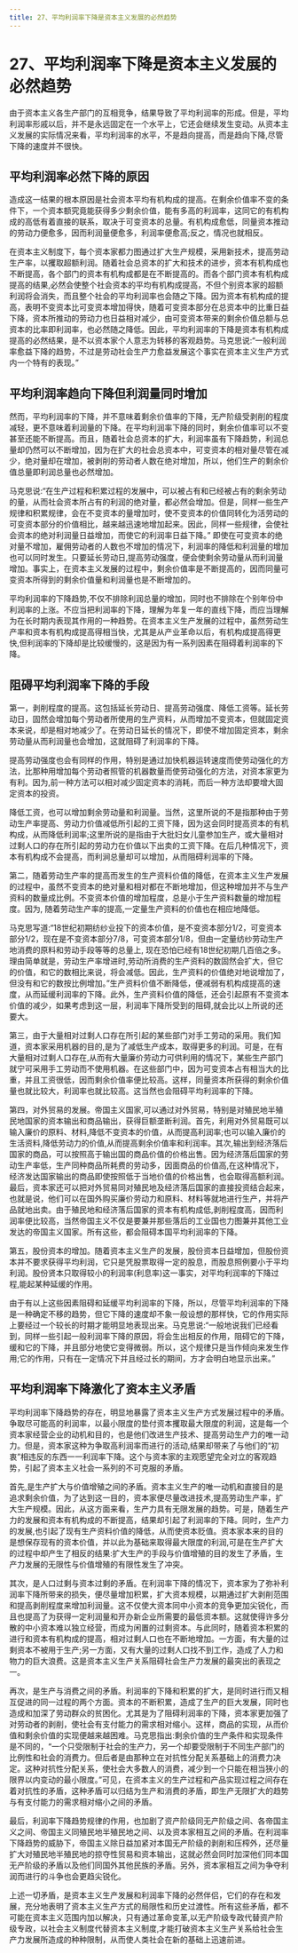 ```yaml
---
title: 27、平均利润率下降是资本主义发展的必然趋势
---
```

# 27、平均利润率下降是资本主义发展的必然趋势

由于资本主义各生产部门的互相竞争，结果导致了平均利润率的形成。但是，平均利润率形戚以后，并不是永远固定在一个水平上，它还会继续发生变动。从资本主义发展的实际情况来看，平均利润率的水平，不是趋向提高，而是趋向下降,尽管下降的速度并不很快。

## 平均利润率必然下降的原因

造成这一结果的根本原因是社会资本平均有机构成的提高。在剩余价值率不变的条件下，一个资本额究竟能获得多少剩余价值，能有多高的利润率，这同它的有机构成的高低有着直接的联系，取决于可变资本的总量。有机构成愈低，同量资本推动的劳动力便愈多，因而利润量便愈多，利润率便愈高;反之，情况也就相反。

在资本主义制度下，每个资本家都力图通过扩大生产规模，采用新技术，提高劳动生产率，以攫取超额利润。随着社会总资本的扩大和技术的进步，资本有机构成也不断提高，各个部门的资本有机构成都是在不断提高的。而各个部门资本有机构成提高的结果,必然会使整个社会资本的平均有机构成提高，不但个别资本家的超额利润将会消失，而且整个社会的平均利润率也会随之下降。因为资本有机构成的提高，表明不变资本比可变资本增加得快，随着可变资本部分在总资本中的比重日益下降，资本所推动的劳动力也日益相对减少，由可变资本带来的剩余价值总额与总资本的比率即利润率，也必然随之降低。因此，平均利润率的下降是资本有机构成提高的必然结果，是不以资本家个人意志为转移的客观趋势。马克思说:“一般利润率愈益下降的趋势，不过是劳动社会生产力愈益发展这个事实在资本主义生产方式内一个特有的表现。”
## 平均利润率趋向下降但利润量同时增加

然而，平均利润率的下降，并不意味着剩余价值率的下降，无产阶级受剥削的程度减轻，更不意味着利润量的下降。在平均利润率下降的同时，剩余价值率可以不变甚至还能不断提高。而且，随着社会总资本的扩大，利润率虽有下降趋势，利润总量却仍然可以不断增加，因为在扩大的社会总资本中，可变资本的相对量尽管在减少，绝对量却在增加，被剥削的劳动者人数在绝对增加，所以，他们生产的剩余价值总量即利润总量也必然增加。

马克思说:“在生产过程和积累过程的发展中，可以被占有和已经被占有的剩余劳动的量，从而社会资本所占有的利润的绝对量，都必然会增加。但是，同样一些生产规律和积累规律，会在不变资本的量增加时，使不变资本的价值同转化为活劳动的可变资本部分的价值相比，越来越迅速地增加起来。因此，同样一些规律，会使社会资本的绝对利润量日益增加，而使它的利润率日益下降。”
即使在可变资本的绝对量不增加，雇佣劳动者的人数也不增加的情况下，利润率的降低和利润量的增加也可以同时发生。只要延长劳动日,提高劳动强度，便会使剩余劳动量从而利润量增加。事实上，在资本主义发展的过程中，剩余价值率是不断提高的，因而同量可变资本所得到的剩余价值量和利润量也是不断增加的。

平均利润率的下降趋势,不仅不排除利润总量的增加，同时也不排除在个别年份中利润率的上涨。不应当把利润率的下降，理解为年复一年的直线下降，而应当理解为在长时期内表现其作用的一种趋势。在资本主义生产发展的过程中，虽然劳动生产率和资本有机构成提高得相当快，尤其是从产业革命以后，有机构成提高得更快,但利润率的下降却是比较缓慢的，这是因为有一系列因素在阻碍着利润率的下降。

## 阻碍平均利润率下降的手段

第一，剥削程度的提高。这包括延长劳动日、提高劳动强度、降低工资等。延长劳动日，固然会增加每个劳动者所使用的生产资料，从而增加不变资本，但就固定资本来说，却是相对地减少了。在劳动日延长的情况下，即使不增加固定资本，剩余劳动量从而利润量也会增加，这就阻碍了利润率的下降。

提高劳动强度也会有同样的作用，特别是通过加快机器运转速度而使劳动强化的方法，比那种用增加每个劳动者照管的机器数量而使劳动强化的方法，对资本家更为有利。因为,前一种方法可以相对减少固定资本的消耗，而后一种方法却要增大固定资本的投资。

降低工资，也可以增加剩余劳动量和利润量。当然，这里所说的不是指那种由于劳动生产率提高、劳动力价值减低所引起的工资下降，因为这会同时提高资本的有机构成，从而降低利润率;这里所说的是指由于大批妇女儿童参加生产，或大量相对过剩人口的存在所引起的劳动力在价值以下出卖的工资下降。在后几种情况下，资本有机构成不会提高，而利涧总量却可以增加，从而阻碍利润率的下降。

第二，随着劳动生产率的提高而发生的生产资料价值的降低，在资本主义生产发展的过程中，虽然不变资本的绝对量和相对都在不断地增加，但这种增加并不与生产资料的数量成比例。不变资本价值的增加程度，总是小于生产资料数量的增加程度。因为, 随着劳动生产率的提高,一定量生产资料的价值也在相应地降低。

马克思写道:“18世纪初期纺纱业投下的资本价值，是不变资本部分1/2，可变资本部分1/2，现在是不变资本部分7/8，可变资本部分1/8，但由一定量纺纱劳动生产地消费的原料和劳动手段等等的总量上, 现在恐怕已经有18世纪初期几百倍之多。理由简单就是，劳动生产率增进时,劳动所消费的生产资料的数固然会扩大，但它的价值，和它的数相比来说，将会减低。因此，生产资料的价值绝对地说增加了，但没有和它的数按比例增加。”生产资料价值不断降低，便减弱有机构成提高的速度，从而延缓利润率的下降。此外，生产资料价值的降低，还会引起原有不变资本价值的减少，如果考虑到这一层，利润率下降所受到的阻碍,就会比以上所说的还要大。

第三，由于大量相对过剩人口存在所引起的某些部门对手工劳动的采用。我们知道，资本家采用机器的目的,是为了减低生产成本，取得更多的利润。可是，在有大量相对过剩人口存在,从而有大量廉价劳动力可供利用的情况下，某些生产部门就宁可采用手工劳动而不使用机器。在这些部门中，因为可变资本占有相当大的比重，并且工资很低，因而剩余价值率便比较高。这样，同量资本所获得的剩余价值量也就比较大，利润率也就比较高。这当然也会阻碍平均利润率的下降。

第四，对外贸易的发展。帝国主义国家,可以通过对外贸易，特别是对殖民地半殖民地国家的资本输出和商品输出，获得巨额垄断利润。首先，利用对外贸易既可以输入廉价的原料、材料,降低不变资本的价值，从而提高利润率;也可以输入廉价的生活资料,降低劳动力的价值,从而提高剩余价值率和利润率。其次,输出到经济落后国家的商品，可以按照高于输出国的商品价值的价格出售。因为经济落后国家的劳动生产率低，生产同种商品所耗费的劳动多，因面商品的价值高,在这种情况下，经济发达国家输出的商品即使按照低于当地价值的价格出售，也会取得高额利润。最后，资本家还可以把对外贸易同对殖民地及经济落后国家的直接投资结合起来，也就是说，他们可以在国外购买廉价劳动力和原料、材料等就地进行生产，并将产品就地出卖。由于殖民地和经济落后国家的资本有机构成低,剥削程度高，因而利润率便比较高，当然帝国主义不仅是要兼并那些落后的工业国也力图兼并其他工业发达的帝国主义国家。所有这些，都会阻碍本国平均利润率的下降。

第五，股份资本的增加。随着资本主义生产的发展，股份资本日益增加，但股份资本并不要求获得平均利润，它只是凭股票取得一定的股息，而股息照例要小于平均利润。股份贤本只取得较小的利润率(利息率)这一事实，对平均利润率的下降过程,能起某种延缓的作用。

由于有以上这些因素阻碍和延缓平均利润率的下降，所以，尽管平均利润率的下降是一种确定不移的趋势，但它下降的速度却不象一般设想的那样快，它的作用实际上要经过一个较长的时期才能明显地表现出来。马克思说:“一般地说我们已经看到，同样一些引起一般利润率下降的原因，将会生出相反的作用，阻碍它的下降，缓和它的下降，并且部分地使它变得微弱。所以，这个规律只是当作倾向来发生作用;它的作用，只有在一定情况下并且经过长的期间，方才会明白地显示出来。”
## 平均利润率下降激化了资本主义矛盾

平均利润率下降趋势的存在，明显地暴露了资本主义生产方式发展过程中的矛盾。争取尽可能高的利润率，以最小限度的垫付资本攫取最大限度的利润，这是每一个资本家经营企业的动机和目的，也是他们改进生产技术、提高劳动生产力的唯一动力。但是，资本家这种为争取高利润率而进行的活动,结果却带来了与他们的“初衷”相违反的东西一一利润率下降。这个与资本家的主观愿望完全对立的客观趋势，引起了资本主义社会一系列的不可克服的矛盾。

首先,是生产扩大与价值增殖之间的矛盾。资本主义生产的唯一动机和直接目的是追求剩余价值，为了达到这一目的，资本家便尽量改进技术,提高劳动生产率，扩大生产规模。因此，从这方面来看，生产力具有无限发展的趋势。可是，随着生产力的发展和资本有机构成的不断提高，结果却引起了利润率的下降。同时，生产力的发展,也引起了现有生产资料价值的降低，从而使资本贬值。资本家本来的目的是想保存现有的资本价值，并以此为基础来取得最大限度的利润,可是在生产扩大的过程中却产生了相反的结果:扩大生产的手段与价值增殖的目的发生了矛盾，生产力发展的无限性与价值增殖的有限性发生了冲突。

其次，是人口过剩与资本过剩的矛盾。在利润率下降的情况下，资本家为了弥补利润率下降所带来的损失，便尽量增加积累，扩大资本规模，以期通过扩大剥削范围和提高剥削程度来增加利润量。这不仅使大资本同中小资本的竞争更加尖锐化，而且也提高了为获得一定利润量和开办新企业所需要的最低资本额。这就使得许多分散的中小资本难以独立经营，而成为闲置的过剩资本。与此同时，随着资本积累的进行和资本有机构成的提高，相对过剩人口也在不断地增加。一方面，有大量的过剩资本不被用于生产;另一方面，又有大量的过剩人口找不到工作，造成了人力和物力的巨大浪费。这是资本主义生产关系阻碍社会生产力发展的最突出的表现之一。

再次，是生产与消费之间的矛盾。利润率的下降和积累的扩大，是同时进行而又相互促进的同一过程的两个方面。资本的不断积累，造成了生产的巨大发展，同时也造成和加深了劳动群众的贫困化。尤其是为了阻碍利润率的下降，资本家更加强了对劳动者的剥削，使社会有支付能力的需求相对缩小。这样，商品的实现，从而价值和剩余价值的实现便越来越困难。马克思指出:剩余价值的生产条件和实现条件是不同的，“一个只受限制于社会的生产力，另一个却要受限制于不同生产部门的比例性和社会的消费力。但后者是由那种立在对抗性分配关系基础上的消费力决定。这种对抗性分配关系，使社会大多数人的消费，减少到一个只能在相当狭小的限界以内变动的最小限度。”可见，在资本主义的生产过程和产品实现过程之间存在着对抗性的矛盾，这种矛盾可以归结为生产和消费的矛盾，即生产无限扩大的趋势与有支付能力的需求相对缩小之间的矛盾。

最后，利润率下降趋势规律的作用，也加剧了资产阶级同无产阶级之间、各帝国主义之间、帝国主义同殖民地半殖民地之间、以及资本家相互之间的矛盾。在利润率下降趋势的威胁下，帝国主义除日益加紧对本国无产阶级的剥削和压榨外，还尽量扩大对殖民地半殖民地的掠夺性贸易和资本输出，这就必然会同时加深他们同本国无产阶级的矛盾以及他们同国外其他民族的矛盾。另外，资本家相互之间为争夺利润而进行的斗争也会更趋尖锐化。

上述一切矛盾，是资本主义生产发展和利润率下降的必然伴侣，它们的存在和发展，充分地表明了资本主义生产方式的局限性和历史过渡性。所有这些矛盾，都不可能在资本主义范围内加以解决，只有通过革命变革,以无产阶级专政代替资产阶级专政，以社会主义制度代替资本主义制度,才能打破资本主义生产关系给社会生产力发展所造成的种种限制，从而使人类社会在新的基础上迅速前进。
